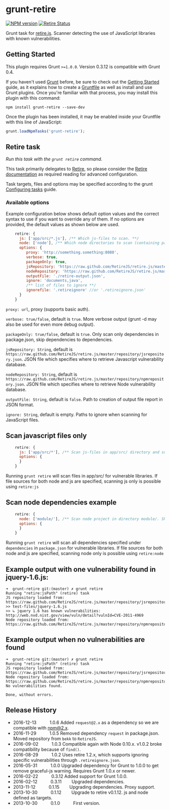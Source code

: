 # grunt-retire

[![NPM version](https://badge.fury.io/js/grunt-retire.png)](http://badge.fury.io/js/grunt-retire)
[![Retire Status](http://retire.insecurity.today/api/image?uri=https://raw.githubusercontent.com/RetireJS/grunt-retire/master/package.json)](http://retire.insecurity.today/api/image?uri=https://raw.githubusercontent.com/RetireJS/grunt-retire/master/package.json)

Grunt task for [retire.js](https://github.com/RetireJS/retire.js). Scanner detecting the use of JavaScript libraries with known vulnerabilities.



## Getting Started
This plugin requires Grunt `>=1.0.0`. Version 0.3.12 is compatible with Grunt 0.4.

If you haven't used [Grunt](http://gruntjs.com/) before, be sure to check out the [Getting Started](http://gruntjs.com/getting-started) guide, as it explains how to create a [Gruntfile](http://gruntjs.com/sample-gruntfile) as well as install and use Grunt plugins. Once you're familiar with that process, you may install this plugin with this command:

```shell
npm install grunt-retire --save-dev
```

Once the plugin has been installed, it may be enabled inside your Gruntfile with this line of JavaScript:

```js
grunt.loadNpmTasks('grunt-retire');
```




## Retire task
_Run this task with the `grunt retire` command._

This task primarily delegates to [Retire][], so please consider the [Retire documentation][] as required reading for advanced configuration.

[Retire]: https://github.com/RetireJS/retire.js
[Retire documentation]: https://github.com/RetireJS/retire.js

Task targets, files and options may be specified according to the grunt [Configuring tasks](http://gruntjs.com/configuring-tasks) guide.

### Available options
Example configuration below shows default option values and the correct syntax to use if you want to override any of them. If no options are provided, the default values as shown below are used.

```js
    retire: {
      js: ['app/src/*.js'], /** Which js-files to scan. **/
      node: ['node'], /** Which node directories to scan (containing package.json). **/
      options: {
         proxy: 'http://something.something:8080',
         verbose: true,
         packageOnly: true, 
         jsRepository: 'https://raw.github.com/RetireJS/retire.js/master/repository/jsrepository.json',
         nodeRepository: 'https://raw.github.com/RetireJS/retire.js/master/repository/npmrepository.json',
         outputFile: './retire-output.json',
         ignore: 'documents,java',
         /** list of files to ignore **/
         ignorefile: '.retireignore' //or '.retireignore.json'
      }
    }
```

`proxy: url`, proxy (supports basic auth).

`verbose: true/false`, default is `true`. More verbose output (grunt -d may also be used for even more debug output).

`packageOnly: true/false`, default is `true`. Only scan only dependencies in package.json, skip dependencies to dependencies.

`jsRepository: String`, default is `https://raw.github.com/RetireJS/retire.js/master/repository/jsrepository.json`. JSON file which specifies where to retrieve Javascript vulnerability database.

`nodeRepository: String`, default is `https://raw.github.com/RetireJS/retire.js/master/repository/npmrepository.json`. JSON file which specifies where to retrieve Node vulnerability database.

`outputFile: String`, default is `false`. Path to creation of output file report in JSON format.

`ignore: String`, default is empty. Paths to ignore when scanning for JavaScript files.


## Scan javascript files only
```js
    retire: {
      js: ['app/src/*'], /** Scan js-files in app/src/ directory and subdirectories. **/
      options: {
      }
    }
```

Running ```grunt retire``` will scan files in app/src/ for vulnerable libraries. If file sources for both node and js are specified, scanning js only is possible using `retire:js`

## Scan node dependencies example
```js
    retire: {
      node: ['module/'], /** Scan node project in directory module/. Should be ['.'] for normal projects **/
      options: {
      }
    }
```
Running ```grunt retire``` will scan all dependencies specified under `dependencies` in `package.json` for vulnerable libraries. If file sources for both node and js are specified, scanning node only is possible using `retire:node`


## Example output with one vulnerability found in jquery-1.6.js:

```
➜  grunt-retire git:(master) ✗ grunt retire
Running "retire:jsPath" (retire) task
JS repository loaded from: https://raw.github.com/RetireJS/retire.js/master/repository/jsrepository.json
>> test-files/jquery-1.6.js
>> ↳ jquery 1.6 has known vulnerabilities: http://web.nvd.nist.gov/view/vuln/detail?vulnId=CVE-2011-4969
Node repository loaded from: https://raw.github.com/RetireJS/retire.js/master/repository/npmrepository.json
```



## Example output when no vulnerabilities are found
```
➜  grunt-retire git:(master) ✗ grunt retire
Running "retire:jsPath" (retire) task
JS repository loaded from: https://raw.github.com/RetireJS/retire.js/master/repository/jsrepository.json
Node repository loaded from: https://raw.github.com/RetireJS/retire.js/master/repository/npmrepository.json
No vulnerabilities found.

Done, without errors.
```


## Release History
 * 2016-12-13   1.0.6   Added `request@2.x` as a dependency so we are compatible with npm@2.x.
 * 2016-11-29   1.0.5   Removed dependency `request` in package.json. Moved repository from `bekk` to `RetireJS`.
 * 2016-09-02   1.0.3   Compatible again with Node 0.10.x. v1.0.2 broke compatibility because of `find()`.
 * 2016-08-29   1.0.2   Uses retire 1.2.x, which supports ignoring specific vulnerabilities through `.retireignore.json`.
 * 2016-05-31   1.0.0   Upgraded dependency for Grunt to 1.0.0 to get remove graceful-js warning. Requires Grunt 1.0.x or newer.
 * 2016-02-22   0.3.12   Added support for Grunt 1.0.0.
 * 2016-02-12   0.3.11   Upgraded dependencies.
 * 2013-11-12   0.1.15   Upgrading dependencies. Proxy support.
 * 2013-10-30   0.1.12   Upgrade to retire v0.1.12. js and node defined as targets.
 * 2013-10-30   0.1.0   First version.
